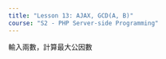 ```yaml
---
title: "Lesson 13: AJAX, GCD(A, B)"
course: "S2 - PHP Server-side Programming"
---
```


輸入兩數，計算最大公因數
